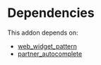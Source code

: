 # Dependencies

This addon depends on:

- [web_widget_pattern](../../../../odoo-bringout-oca-web-web_widget_pattern)
- [partner_autocomplete](../../../../../oca-ocb-core/odoo-bringout-oca-ocb-partner_autocomplete)
